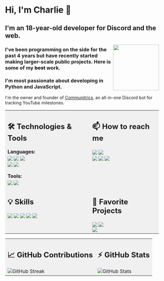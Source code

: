 # Hi, I'm Charlie 👋

## I'm an 18-year-old developer for Discord and the web.

<img align="right" src="https://cdn.discordapp.com/attachments/1230813707483873291/1240113738376413184/Discord_Image_1024.png?ex=666110eb&is=665fbf6b&hm=24dbbef7dcee5b4fc9b5ec8b81b3ddb1958dc2c755e22c93982ad271e77fe2f6&" width="150">

### I've been programming on the side for the past 4 years but have recently started making larger-scale public projects. Here is some of my ~~best~~ work.
### I'm most passionate about developing in Python and JavaScript.

I'm the owner and founder of [Communitrics](https://github.com/Communitrics), an all-in-one Discord bot for tracking YouTube milestones.

<table>
  <tr style="background-color: #f0f0f0;">
    <td valign="top">
      <h2>🛠️ Technologies & Tools</h2>
      <strong>Languages:</strong><br>
      <a href="#"><img src="https://img.shields.io/badge/-Python-3776AB?style=for-the-badge&logo=python&logoColor=white" style="vertical-align: middle;"></a>
      <a href="#"><img src="https://img.shields.io/badge/-JavaScript-F7DF1E?style=for-the-badge&logo=javascript&logoColor=black" style="vertical-align: middle;"></a>
      <a href="#"><img src="https://img.shields.io/badge/-Node.js-339933?style=for-the-badge&logo=nodedotjs&logoColor=white" style="vertical-align: middle;"></a><br>
      <a href="#"><img src="https://img.shields.io/badge/-HTML-E34F26?style=for-the-badge&logo=html5&logoColor=white" style="vertical-align: middle;"></a>
      <a href="#"><img src="https://img.shields.io/badge/-CSS-1572B6?style=for-the-badge&logo=css3&logoColor=white" style="vertical-align: middle;"></a><br><br>
      <strong>Tools:</strong><br>
      <a href="#"><img src="https://img.shields.io/badge/-GitHub-181717?style=for-the-badge&logo=github&logoColor=white" style="vertical-align: middle;"></a>
      <a href="#"><img src="https://img.shields.io/badge/-Visual Studio Code-007ACC?style=for-the-badge&logo=visualstudiocode&logoColor=white" style="vertical-align: middle;"></a>
    </td>
    <td valign="top">
      <h2>📫 How to reach me</h2>
      <a href="https://discord.com/users/1158588351943811142"><img src="https://img.shields.io/badge/-charlieashfordd-7289DA?style=for-the-badge&logo=discord&logoColor=white" style="vertical-align: middle;"></a>
      <a href="https://twitter.com/charlieashfordd"><img src="https://img.shields.io/badge/-charlieashfordd-000000?style=for-the-badge&logo=x&logoColor=white" style="vertical-align: middle;"></a><br>
      <a href="https://github.com/charlie-ashford"><img src="https://img.shields.io/badge/-charlie--ashford-181717?style=for-the-badge&logo=github&logoColor=white" style="vertical-align: middle;"></a>
      <a href="https://www.youtube.com/channel/UCQuILwtULF0iymF5XDN6_qg"><img src="https://img.shields.io/badge/-Charlie%20Ashford-FF0000?style=for-the-badge&logo=youtube&logoColor=white" style="vertical-align: middle;"></a>
      <a href="mailto:communitrics@gmail.com"><img src="https://img.shields.io/badge/-communitrics@gmail.com-EA4335?style=for-the-badge&logo=gmail&logoColor=white" style="vertical-align: middle;"></a>
    </td>
  </tr>
  <tr style="background-color: #f0f0f0;">
    <td valign="top">
      <h2>💡 Skills</h2>
      <a href="#"><img src="https://img.shields.io/badge/-Photoshop-31A8FF?style=for-the-badge&logo=adobephotoshop&logoColor=white" style="vertical-align: middle;"></a>
      <a href="#"><img src="https://img.shields.io/badge/-Premiere Pro-9999FF?style=for-the-badge&logo=adobepremierepro&logoColor=white" style="vertical-align: middle;"></a>
      <a href="#"><img src="https://img.shields.io/badge/-Discord.js-7289DA?style=for-the-badge&logo=discord&logoColor=white" style="vertical-align: middle;"></a>
      <a href="#"><img src="https://img.shields.io/badge/-Discord API-7289DA?style=for-the-badge&logo=discord&logoColor=white" style="vertical-align: middle;"></a>
      <a href="#"><img src="https://img.shields.io/badge/-YouTube API-FF0000?style=for-the-badge&logo=youtube&logoColor=white" style="vertical-align: middle;"></a>
    </td>
    <td valign="top">
      <h2>🚀 Favorite Projects</h2>
      <a href="https://charlie-ashford.github.io/mrbeastGraph/"><img src="https://img.shields.io/badge/-MrBeast%20Graph-181717?style=for-the-badge&logo=github&logoColor=white" style="vertical-align: middle;"></a>
      <a href="https://communitrics.com/"><img src="https://img.shields.io/badge/-Communitrics-FFFFFF?style=for-the-badge&logo=custom&logoColor=white&logoWidth=20&logo=https://cdn.discordapp.com/attachments/1230813707483873291/1240113738376413184/Discord_Image_1024.png" style="vertical-align: middle;"></a><br>
      <a href="https://charlie-ashford.github.io/globalCounter/"><img src="https://img.shields.io/badge/-Global%20Counter-181717?style=for-the-badge&logo=github&logoColor=white" style="vertical-align: middle;"></a>
    </td>
  </tr>
</table>

<table>
  <tr style="background-color: #f0f0f0;">
    <td valign="top">
      <h2>📈 GitHub Contributions</h2>
      <img src="https://github-readme-streak-stats.herokuapp.com/?user=charlie-ashford&theme=dark" alt="GitHub Streak" style="vertical-align: middle;">
    </td>
    <td valign="top">
      <h2>⚡ GitHub Stats</h2>
      <img src="https://github-readme-stats.vercel.app/api?username=charlie-ashford&show_icons=true&theme=dark" alt="GitHub Stats" style="vertical-align: middle;">
    </td>
  </tr>
</table>
